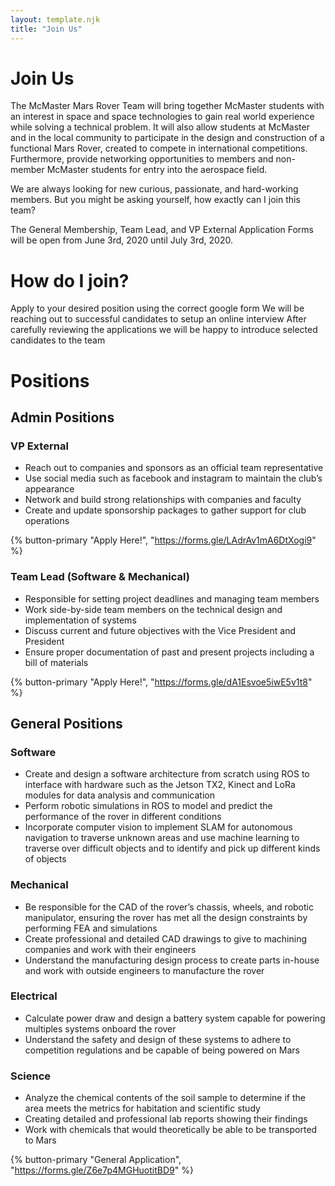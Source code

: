 ```yaml
---
layout: template.njk
title: "Join Us"
---
```



Join Us
=======

The McMaster Mars Rover Team will bring together McMaster students with an interest in space and space technologies to gain real world experience while solving a technical problem. It will also allow students at McMaster and in the local community to participate in the design and construction of a functional Mars Rover, created to compete in international competitions. Furthermore, provide networking opportunities to members and non-member McMaster students for entry into the aerospace field.

We are always looking for new curious, passionate, and hard-working members. But you might be asking yourself, how exactly can I join this team?

The General Membership, Team Lead, and VP External Application Forms will be open from June 3rd, 2020 until July 3rd, 2020.


How do I join?
==============

Apply to your desired position using the correct google form
We will be reaching out to successful candidates to setup an online interview
After carefully reviewing the applications we will be happy to introduce selected candidates to the team


Positions
=========

Admin Positions
---------------
### VP External
- Reach out to companies and sponsors as an official team representative
- Use social media such as facebook and instagram to maintain the club’s appearance
- Network and build strong relationships with companies and faculty
- Create and update sponsorship packages to gather support for club operations

{% button-primary "Apply Here!", "https://forms.gle/LAdrAv1mA6DtXogi9" %}

### Team Lead (Software & Mechanical)
- Responsible for setting project deadlines and managing team members
- Work side-by-side team members on the technical design and implementation of systems
- Discuss current and future objectives with the Vice President and President
- Ensure proper documentation of past and present projects including a bill of materials

{% button-primary "Apply Here!", "https://forms.gle/dA1Esvoe5iwE5v1t8" %}


General Positions
-----------------
### Software
- Create and design a software architecture from scratch using ROS to interface with hardware such as the Jetson TX2, Kinect and LoRa modules for data analysis and communication
- Perform robotic simulations in ROS to model and predict the performance of the rover in different conditions
- Incorporate computer vision to implement SLAM for autonomous navigation to traverse unknown areas and use machine learning to traverse over difficult objects and to identify and pick up different kinds of objects
### Mechanical
- Be responsible for the CAD of the rover’s chassis, wheels, and robotic manipulator, ensuring the rover has met all the design constraints by performing FEA and simulations
- Create professional and detailed CAD drawings to give to machining companies and work with their engineers
- Understand the manufacturing design process to create parts in-house and work with outside engineers to manufacture the rover
### Electrical
- Calculate power draw and design a battery system capable for powering multiples systems onboard the rover
- Understand the safety and design of these systems to adhere to competition regulations and be capable of being powered on Mars
### Science
- Analyze the chemical contents of the soil sample to determine if the area meets the metrics for habitation and scientific study
- Creating detailed and professional lab reports showing their findings
- Work with chemicals that would theoretically be able to be transported to Mars

{% button-primary "General Application", "https://forms.gle/Z6e7p4MGHuotitBD9" %}
